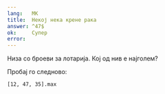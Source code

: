 ```yaml
---
lang:   MK
title:  Некој нека крене рака
answer: ^47$
ok:     Супер
error:  
---
```


Низа со броеви за лотарија. Кој од нив е најголем?

Пробај го следново: 

    [12, 47, 35].max
